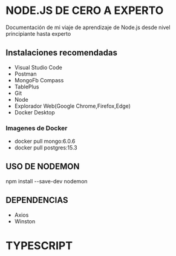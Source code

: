 
# NODE.JS DE CERO A EXPERTO 

Documentación de mi viaje de aprendizaje de Node.js desde nivel principiante hasta experto


## Instalaciones recomendadas

- Visual Studio Code
- Postman
- MongoFb Compass
- TablePlus
- Git
- Node
- Explorador Web(Google Chrome,Firefox,Edge)
- Docker Desktop

### Imagenes de Docker
* docker pull mongo:6.0.6
* docker pull postgres:15.3

## USO DE NODEMON

npm install --save-dev nodemon

## DEPENDENCIAS
- Axios
- Winston

# TYPESCRIPT
